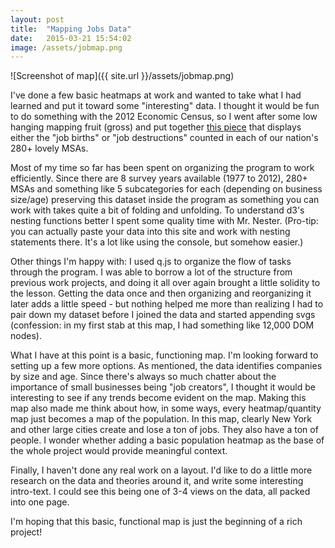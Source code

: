 ```yaml
---
layout: post
title:  "Mapping Jobs Data"
date:   2015-03-21 15:54:02
image: /assets/jobmap.png
---
```


![Screenshot of map]({{ site.url }}/assets/jobmap.png)

I've done a few basic heatmaps at work and wanted to take what I had learned and put it toward some "interesting" data. I thought it would be fun to do something with the 2012 Economic Census, so I went after some low hanging mapping fruit (gross) and put together [this piece](/projects/census/index.html) that displays either the "job births" or "job destructions" counted in each of our nation's 280+ lovely MSAs.

Most of my time so far has been spent on organizing the program to work efficiently. Since there are 8 survey years available (1977 to 2012), 280+ MSAs and something like 5 subcategories for each (depending on business size/age) preserving this dataset inside the program as something you can work with takes quite a bit of folding and unfolding. To understand d3's nesting functions better I spent some quality time with Mr. Nester. (Pro-tip: you can actually paste your data into this site and work with nesting statements there. It's a lot like using the console, but somehow easier.)

Other things I'm happy with: I used q.js to organize the flow of tasks through the program. I was able to borrow a lot of the structure from previous work projects, and doing it all over again brought a little solidity to the lesson. Getting the data once and then organizing and reorganizing it later adds a little speed - but nothing helped me more than realizing I had to pair down my dataset before I joined the data and started appending svgs (confession: in my first stab at this map, I had something like 12,000 DOM nodes).

What I have at this point is a basic, functioning map. I'm looking forward to setting up a few more options. As mentioned, the data identifies companies by size and age. Since there's always so much chatter about the importance of small businesses being "job creators", I thought it would be interesting to see if any trends become evident on the map.
Making this map also made me think about how, in some ways, every heatmap/quantity map just becomes a map of the population. In this map, clearly New York and other large cities create and lose a ton of jobs. They also have a ton of people. I wonder whether adding a basic population heatmap as the base of the whole project would provide meaningful context.

Finally, I haven't done any real work on a layout. I'd like to do a little more research on the data and theories around it, and write some interesting intro-text. I could see this being one of 3-4 views on the data, all packed into one page.

I'm hoping that this basic, functional map is just the beginning of a rich project!
